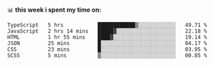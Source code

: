 📊 **this week i spent my time on:**
<!--START_SECTION:waka-->

```text
TypeScript   5 hrs           ████████████▒░░░░░░░░░░░░   49.71 %
JavaScript   2 hrs 14 mins   █████▓░░░░░░░░░░░░░░░░░░░   22.18 %
HTML         1 hr 55 mins    ████▓░░░░░░░░░░░░░░░░░░░░   19.14 %
JSON         25 mins         █░░░░░░░░░░░░░░░░░░░░░░░░   04.17 %
CSS          23 mins         █░░░░░░░░░░░░░░░░░░░░░░░░   03.95 %
SCSS         5 mins          ▒░░░░░░░░░░░░░░░░░░░░░░░░   00.85 %
```

<!--END_SECTION:waka-->
